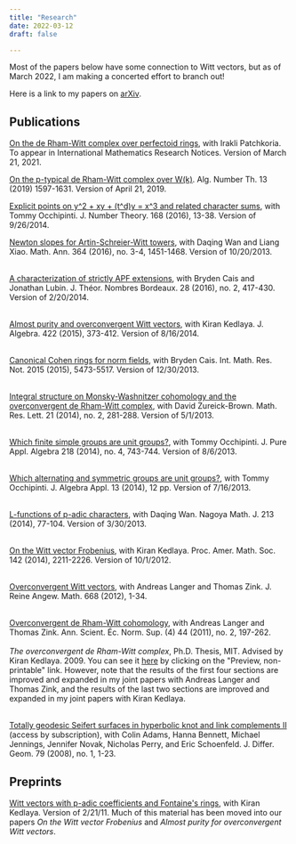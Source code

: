 ```yaml
---
title: "Research"
date: 2022-03-12
draft: false

---
```


Most of the papers below have some connection to Witt vectors, but as of March 2022, I am making a concerted effort to branch out!

Here is a link to my papers on [arXiv](http://arxiv.org/a/davis_c_2.html).

## Publications

[On the de Rham-Witt complex over perfectoid rings](../papers/dRW-Perfectoid.pdf), with Irakli Patchkoria.  To appear in International Mathematics Research Notices.  Version of March 21, 2021.

[ On the p-typical de Rham-Witt complex over W(k)](../papers/separatedDRW.pdf).  Alg. Number Th. 13 (2019) 1597-1631.  Version of April 21, 2019.

[Explicit points on y^2 + xy + (t^d)y = x^3 and related character sums](../papers/RationalGeneration.pdf), with Tommy Occhipinti.  J. Number Theory. 168 (2016), 13-38.  Version of 9/26/2014.

[ Newton slopes for Artin-Schreier-Witt towers](../papers/exponential.pdf), with Daqing Wan and Liang Xiao. Math. Ann. 364 (2016), no. 3-4, 1451-1468.  Version of 10/20/2013. <br> <br>

[A characterization of strictly APF extensions](../papers/APF.pdf), with Bryden Cais and Jonathan Lubin.  J. Th&eacute;or. Nombres Bordeaux. 28 (2016), no. 2, 417-430.  Version of 2/20/2014. <br> <br>

[ Almost purity and overconvergent Witt vectors](../papers/AlmostPurity-Over.pdf), with Kiran Kedlaya.  J. Algebra. 422 (2015), 373-412.  Version of 8/16/2014. <br> <br>

[Canonical Cohen rings for norm fields](../papers/Cohen.pdf), with Bryden Cais.  Int. Math. Res. Not. 2015 (2015), 5473-5517.  Version of 12/30/2013. <br> <br>

[ Integral structure on Monsky-Washnitzer cohomology and the overconvergent de Rham-Witt complex](../papers/Integral.pdf), with David Zureick-Brown.  Math. Res. Lett. 21 (2014), no. 2, 281-288.  Version of 5/1/2013.<br> <br>

[ Which finite simple groups are unit groups?](../papers/simple.pdf), with Tommy Occhipinti.  J. Pure Appl. Algebra 218 (2014), no. 4, 743-744.  Version of 8/6/2013.<br><br>

[ Which alternating and symmetric groups are unit groups?](../papers/units.pdf), with Tommy Occhipinti.  J. Algebra Appl. 13 (2014), 12 pp. Version of 7/16/2013.<br> <br>

[ L-functions of p-adic characters](../papers/padicChar.pdf), with Daqing Wan.  Nagoya Math. J. 213 (2014), 77-104.  Version of 3/30/2013. <br> <br>

[ On the Witt vector Frobenius](../papers/Frobenius.pdf), with Kiran Kedlaya. Proc. Amer. Math. Soc. 142 (2014), 2211-2226.  Version of 10/1/2012.<br> <br>

[ Overconvergent Witt vectors](../papers/OCW.pdf), with Andreas Langer and
Thomas Zink.  J. Reine Angew. Math. 668 (2012), 1-34.<br> <br>

[ Overconvergent de Rham-Witt cohomology](../papers/OdRW.pdf), with Andreas
Langer and Thomas Zink.
Ann. Scient. &Eacute;c. Norm. Sup. (4) 44 (2011), no. 2, 197-262.<br> <br>
<i> The overconvergent de Rham-Witt complex</i>, Ph.D. Thesis, MIT.  Advised by Kiran Kedlaya.  2009.  You can see it [here](http://dspace.mit.edu/handle/1721.1/50593) by clicking on the "Preview, non-printable" link.  However, note that the results of the first four sections are improved and expanded in my joint papers with Andreas Langer and Thomas Zink, and the results of the last two sections are improved and expanded in my joint papers with Kiran Kedlaya. <br> <br>

[Totally geodesic Seifert surfaces in hyperbolic knot and link
complements II](http://projecteuclid.org/DPubS?service=UI&version=1.0&verb=Display&handle=euclid.jdg/1207834655) (access by subscription), with Colin Adams, Hanna Bennett, Michael
Jennings, Jennifer Novak, Nicholas Perry, and Eric Schoenfeld.
J. Differ. Geom. 79 (2008), no. 1, 1-23.

## Preprints

[Witt vectors with p-adic coefficients and Fontaine's rings](../papers/padic.pdf), with Kiran Kedlaya. Version of 2/21/11. Much of this material has been moved into our papers *On the Witt vector Frobenius* and *Almost purity for overconvergent Witt vectors*.</span></p>